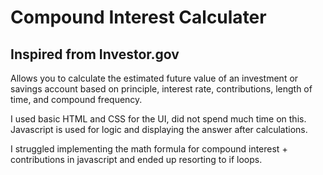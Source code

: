 # Compound Interest Calculater
## Inspired from Investor.gov

Allows you to calculate the estimated future value of an investment or savings account 
based on principle, interest rate, contributions, length of time, and compound frequency. 

I used basic HTML and CSS for the UI, did not spend much time on this.
Javascript is used for logic and displaying the answer after calculations. 


I struggled implementing the math formula for compound interest + contributions in javascript
and ended up resorting to if loops. 

